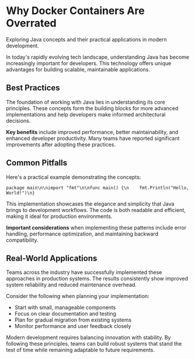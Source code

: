 # Why Docker Containers Are Overrated

Exploring Java concepts and their practical applications in modern development.

In today's rapidly evolving tech landscape, understanding Java has become increasingly important for developers. This technology offers unique advantages for building scalable, maintainable applications.

## Best Practices

The foundation of working with Java lies in understanding its core principles. These concepts form the building blocks for more advanced implementations and help developers make informed architectural decisions.

**Key benefits** include improved performance, better maintainability, and enhanced developer productivity. Many teams have reported significant improvements after adopting these practices.

## Common Pitfalls

Here's a practical example demonstrating the concepts:

<pre><code>package main\n\nimport "fmt"\n\nfunc main() {\n    fmt.Println("Hello, World!")\n}</code></pre>

This implementation showcases the elegance and simplicity that Java brings to development workflows. The code is both readable and efficient, making it ideal for production environments.

**Important considerations** when implementing these patterns include error handling, performance optimization, and maintaining backward compatibility.

## Real-World Applications

Teams across the industry have successfully implemented these approaches in production systems. The results consistently show improved system reliability and reduced maintenance overhead.

Consider the following when planning your implementation:

- Start with small, manageable components
- Focus on clear documentation and testing
- Plan for gradual migration from existing systems
- Monitor performance and user feedback closely

Modern development requires balancing innovation with stability. By following these principles, teams can build robust systems that stand the test of time while remaining adaptable to future requirements.
